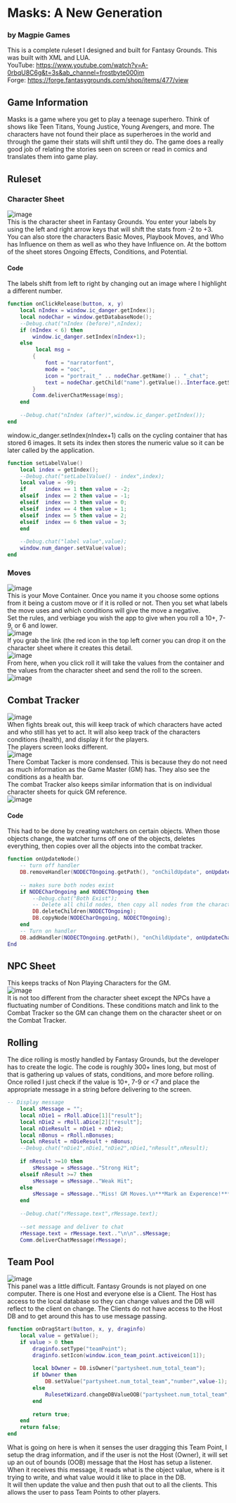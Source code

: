 # Masks: A New Generation
### by Magpie Games
This is a complete ruleset I designed and built for Fantasy Grounds. This was built with XML and LUA. </br>
YouTube: https://www.youtube.com/watch?v=A-0rbqU8C6g&t=3s&ab_channel=frostbyte000jm </br>
Forge: https://forge.fantasygrounds.com/shop/items/477/view

## Game Information
Masks is a game where you get to play a teenage superhero. Think of shows like Teen Titans, Young Justice, Young Avengers, and more. The characters have not found their place as superheroes in the world and through the game their stats will shift until they do. The game does a really good job of relating the stories seen on screen or read in comics and translates them into game play. 

## Ruleset
### Character Sheet
![image](https://user-images.githubusercontent.com/93277335/150872088-e26ea3db-2d26-4916-969a-b05bb2f8426b.png) </br>
This is the character sheet in Fantasy Grounds. You enter your labels by using the left and right arrow keys that will shift the stats from -2 to +3.  </br>
You can also store the characters Basic Moves, Playbook Moves, and Who has Influence on them as well as who they have Influence on. At the bottom of the sheet stores Ongoing Effects, Conditions, and Potential. </br>
#### Code
The labels shift from left to right by changing out an image where I highlight a different number.  </br>
```lua
function onClickRelease(button, x, y)
	local nIndex = window.ic_danger.getIndex();
	local nodeChar = window.getDatabaseNode();
	--Debug.chat("nIndex (before)",nIndex);
	if (nIndex < 6) then
		window.ic_danger.setIndex(nIndex+1);
	else
		 local msg = 
		{
			font = "narratorfont", 
			mode = "ooc",
			icon = "portrait_" .. nodeChar.getName() .. "_chat";
			text = nodeChar.getChild("name").getValue()..Interface.getString("charsheet_label_limit");
		}
		Comm.deliverChatMessage(msg);
	end
	
	--Debug.chat("nIndex (after)",window.ic_danger.getIndex());
end
```
window.ic_danger.setIndex(nIndex+1) calls on the cycling container that has stored 6 images. It sets its index then stores the numeric value so it can be later called by the application.
```lua
function setLabelValue()
	local index = getIndex();
	--Debug.chat("setLabelValue() - index",index);
	local value = -99;
	if		index == 1 then value = -2;
	elseif	index == 2 then value = -1;
	elseif	index == 3 then value = 0;
	elseif	index == 4 then value = 1;
	elseif	index == 5 then value = 2;
	elseif	index == 6 then value = 3;
	end
	
	--Debug.chat("label value",value);
	window.num_danger.setValue(value);
end
```
### Moves
![image](https://user-images.githubusercontent.com/93277335/150872430-8356b2e7-12b0-4135-90b7-a9e413601bb9.png) </br>
This is your Move Container. Once you name it you choose some options from it being a custom move or if it is rolled or not. Then you set what labels the move uses and which conditions will give the move a negative. </br>
Set the rules, and verbiage you wish the app to give when you roll a 10+, 7-9, or 6 and lower.  </br>
![image](https://user-images.githubusercontent.com/93277335/150872985-424e8011-6a92-4896-9f00-9888b415007b.png) </br>
If you grab the link (the red icon in the top left corner you can drop it on the character sheet where it creates this detail. </br>
![image](https://user-images.githubusercontent.com/93277335/150873564-a3e84027-c2c2-42a4-9f99-eaadbf488f13.png) </br>
From here, when you click roll it will take the values from the container and the values from the character sheet and send the roll to the screen. </br>
![image](https://user-images.githubusercontent.com/93277335/150873682-ee271cfd-e3f0-4212-9a0b-6ea3c234bf0a.png) </br>

## Combat Tracker
![image](https://user-images.githubusercontent.com/93277335/150873810-03ed3ed3-fa0e-43fd-aae7-1caf61487424.png) </br>
When fights break out, this will keep track of which characters have acted and who still has yet to act. It will also keep track of the characters conditions (health), and display it for the players. </br>
The players screen looks different. </br>
![image](https://user-images.githubusercontent.com/93277335/150873963-eaddc2f0-796c-4aad-878f-c7cff95c15f7.png) </br>
There Combat Tacker is more condensed. This is because they do not need as much information as the Game Master (GM) has. They also see the conditions as a health bar.  </br>
The combat Tracker also keeps similar information that is on individual character sheets for quick GM reference.  </br>
![image](https://user-images.githubusercontent.com/93277335/150874379-422ead91-fb94-4307-9731-d14d5a282ae3.png) </br>
#### Code
This had to be done by creating watchers on certain objects. When those objects change, the watcher turns off one of the objects, deletes everything, then copies over all the objects into the combat tracker. 
```lua
function onUpdateNode()
	-- turn off handler
	DB.removeHandler(NODECTOngoing.getPath(), "onChildUpdate", onUpdateCharNode);
	
	-- makes sure both nodes exist
	if NODECharOngoing and NODECTOngoing then
		--Debug.chat("Both Exist");
		-- Delete all child nodes, then copy all nodes from the character sheet into the Combat Tracker
		DB.deleteChildren(NODECTOngoing);
		DB.copyNode(NODECharOngoing, NODECTOngoing);
	end	
	-- Turn on handler
	DB.addHandler(NODECTOngoing.getPath(), "onChildUpdate", onUpdateCharNode);
End
```
## NPC Sheet
This keeps tracks of Non Playing Characters for the GM. </br>
![image](https://user-images.githubusercontent.com/93277335/150874985-531e50ea-0ea7-4a21-9f9a-bec0d1819a11.png) </br>
It is not too different from the character sheet except the NPCs have a fluctuating number of Conditions. These conditions match and link to the Combat Tracker so the GM can change them on the character sheet or on the Combat Tracker. </br>

## Rolling
The dice rolling is mostly handled by Fantasy Grounds, but the developer has to create the logic. The code is roughly 300+ lines long, but most of that is gathering up values of stats, conditions, and more before rolling. Once rolled I just check if the value is 10+, 7-9 or <7 and place the appropriate message in a string before delivering to the screen. </br>
```lua
-- Display message
    local sMessage = "";
    local nDie1 = rRoll.aDice[1]["result"];
    local nDie2 = rRoll.aDice[2]["result"];
    local nDieResult = nDie1 + nDie2;
    local nBonus = rRoll.nBonuses;
    local nResult = nDieResult + nBonus;
    --Debug.chat("nDie1",nDie1,"nDie2",nDie1,"nResult",nResult);
    
    if nResult >=10 then
		sMessage = sMessage.."Strong Hit";
	elseif nResult >=7 then
		sMessage = sMessage.."Weak Hit";
	else
		sMessage = sMessage.."Miss! GM Moves.\n***Mark an Experence!***";
    end
    
    --Debug.chat("rMessage.text",rMessage.text);
    
    --set message and deliver to chat
    rMessage.text = rMessage.text.."\n\n"..sMessage;
    Comm.deliverChatMessage(rMessage);
```
## Team Pool
![image](https://user-images.githubusercontent.com/93277335/150875670-3cd47903-dec0-4d79-a98c-1f744747a679.png) </br>
This panel was a little difficult. Fantasy Grounds is not played on one computer. There is one Host and everyone else is a Client. The Host has access to the local database so they can change values and the DB will reflect to the client on change. The Clients do not have access to the Host DB and to get around this has to use message passing. </br>
```lua
function onDragStart(button, x, y, draginfo)
	local value = getValue();
	if value > 0 then
		draginfo.setType("teamPoint");
		draginfo.setIcon(window.icon_team_point.activeicon[1]);
		
		local bOwner = DB.isOwner("partysheet.num_total_team");
		if bOwner then
			DB.setValue("partysheet.num_total_team","number",value-1);
		else
			RulesetWizard.changeDBValueOOB("partysheet.num_total_team", value-1);
		end
				
		return true;
	end
	return false;
end
```
What is going on here is when it senses the user dragging this Team Point, I setup the drag information, and if the user is not the Host (Owner), it will set up an out of bounds (OOB) message that the Host has setup a listener. When it receives this message, it reads what is the object value, where is it trying to write, and what value would it like to place in the DB.  </br>
It will then update the value and then push that out to all the clients. This allows the user to pass Team Points to other players. 
